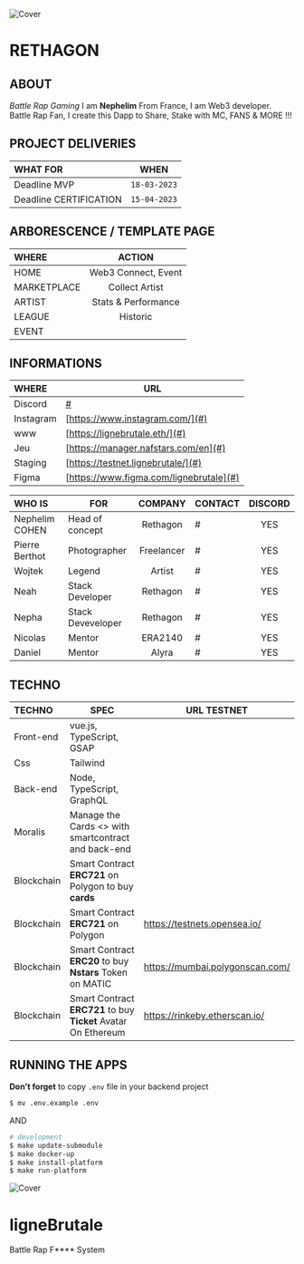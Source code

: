 ![Cover](https://github.com/nephcode/ligneBrutale/blob/main/images/brutaleReadmeHeader.jpg)

<!-- ∵ ƸӜƷ ∴∵ ƸӜƷ ∴∵ ƸӜƷ ∴∵ ƸӜƷ ∴∵ ƸӜƷ ∴∵ ƸӜƷ ∴∵ ƸӜƷ ∴∵ ƸӜƷ ∴∵ ƸӜƷ ∴∵ ƸӜƷ ∴∵ ƸӜƷ ∴∵ ƸӜƷ ∴ -->

# RETHAGON

## ABOUT

*Battle Rap Gaming*
I am **Nephelim** From France, I am Web3 developer. Battle Rap Fan, I create this Dapp to Share, Stake with MC, FANS & MORE !!! 


## PROJECT DELIVERIES  

|WHAT	FOR	|WHEN|
|:--------|---|
|Deadline MVP | `18-03-2023`|
|Deadline CERTIFICATION | `15-04-2023` |

## ARBORESCENCE / TEMPLATE PAGE

|WHERE	|ACTION|
|:--------|:---:|
|HOME|Web3 Connect, Event |
|MARKETPLACE|Collect Artist |
|ARTIST| Stats & Performance|
|LEAGUE| Historic |
|EVENT||

## INFORMATIONS
|WHERE|URL|
|:-----------|---|
|Discord|[#](#)|
|Instagram|[https://www.instagram.com/](#)|
|www|[https://lignebrutale.eth/](#)|
|Jeu|[https://manager.nafstars.com/en](#)|
|Staging|[https://testnet.lignebrutale/](#)|
|Figma|[https://www.figma.com/lignebrutale](#)|

|WHO IS | FOR | COMPANY |CONTACT | DISCORD |
|:------|-----|:-------:|------|:-------:|
|Nephelim COHEN	| Head of concept | Rethagon	| # | YES |
|Pierre	Berthot	| Photographer | Freelancer	| #| YES |
|Wojtek	| Legend | Artist	| # |YES|
|Neah 	|Stack Developer |Rethagon	|#|YES|
|Nepha		|Stack Deveveloper	|	Rethagon	|#|YES|
|Nicolas  	|Mentor				|ERA2140 |#|YES|
|Daniel  	|Mentor				|Alyra	|#|YES|

## TECHNO


|TECHNO|SPEC|URL TESTNET|
|:-----|----|---|
|Front-end	| vue.js, TypeScript, GSAP |
|Css			|Tailwind	 |
|Back-end		| Node, TypeScript, GraphQL |
|Moralis		|Manage the Cards <> with smartcontract and back-end|
|Blockchain	| Smart Contract **ERC721** on Polygon to buy **cards**|
|Blockchain	| Smart Contract **ERC721** on Polygon|https://testnets.opensea.io/|
|Blockchain	| Smart Contract **ERC20** to buy **Nstars** Token on MATIC|https://mumbai.polygonscan.com/|
|Blockchain	| Smart Contract **ERC721** to buy **Ticket** Avatar On Ethereum |https://rinkeby.etherscan.io/|

## RUNNING THE APPS

**Don't forget** to copy `.env` file in your backend project

```bash 
$ mv .env.example .env
```
  
AND  
   
```bash
# development
$ make update-submodule 
$ make docker-up
$ make install-platform
$ make run-platform
```

![Cover](https://github.com/nephcode/ligneBrutale/blob/main/images/brutaleReadmeFooter.jpg)

# ligneBrutale
Battle Rap F**** System
